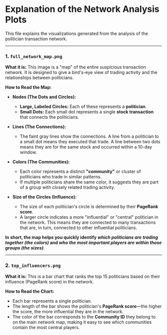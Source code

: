 # Explanation of the Network Analysis Plots

This file explains the visualizations generated from the analysis of the politician transaction network.

---

### 1. `full_network_map.png`

**What it is:** This image is a "map" of the entire suspicious transaction network. It is designed to give a bird's-eye view of trading activity and the relationships between politicians.

**How to Read the Map:**

*   **Nodes (The Dots and Circles):**
    *   **Large, Labeled Circles:** Each of these represents a **politician**.
    *   **Small Dots:** Each small dot represents a single **stock transaction** that connects the politicians.

*   **Lines (The Connections):**
    *   The faint gray lines show the connections. A line from a politician to a small dot means they executed that trade. A line between two dots means they are for the same stock and occurred within a 10-day window.

*   **Colors (The Communities):**
    *   Each color represents a distinct **"community"** or cluster of politicians who trade in similar patterns. 
    *   If multiple politicians share the same color, it suggests they are part of a group with closely related trading activity.

*   **Size of the Circles (Influence):**
    *   The size of each politician's circle is determined by their **PageRank score**.
    *   A larger circle indicates a more "influential" or "central" politician in the network. This means they are connected to many transactions that are, in turn, connected to other influential politicians.

**In short, the map helps you quickly identify *which politicians are trading together (the colors)* and *who the most important players are within those groups (the sizes)***.

---

### 2. `top_influencers.png`

**What it is:** This is a bar chart that ranks the top 15 politicians based on their influence (PageRank score) in the network.

**How to Read the Chart:**

*   Each bar represents a single politician.
*   The length of the bar shows the politician's **PageRank score**—the higher the score, the more influential they are in the network.
*   The color of the bar corresponds to the **Community ID** they belong to on the main network map, making it easy to see which communities contain the most central players.
